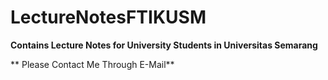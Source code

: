 
# LectureNotesFTIKUSM
**Contains Lecture Notes for University Students in Universitas Semarang**

** Please Contact Me Through E-Mail**
